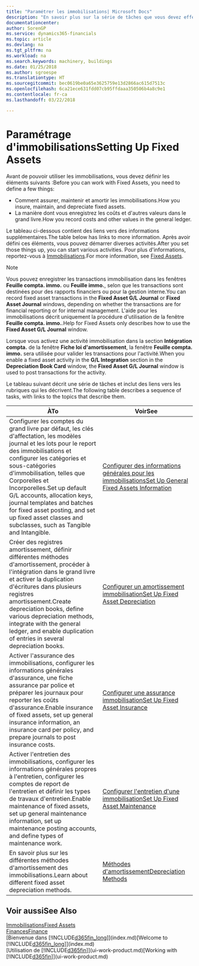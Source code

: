 ```yaml
---
title: "Paramétrer les immobilisations| Microsoft Docs"
description: "En savoir plus sur la série de tâches que vous devez effectuer pour configurer les immobilisations, telles que les machines ou les bâtiments."
documentationcenter: 
author: SorenGP
ms.service: dynamics365-financials
ms.topic: article
ms.devlang: na
ms.tgt_pltfrm: na
ms.workload: na
ms.search.keywords: machinery, buildings
ms.date: 01/25/2018
ms.author: sgroespe
ms.translationtype: HT
ms.sourcegitcommit: bec0619be0a65e3625759e13d2866ac615d7513c
ms.openlocfilehash: 6ca21ece631fdd07cb95ffdaaa350506b4a8c9e1
ms.contentlocale: fr-ca
ms.lasthandoff: 03/22/2018

---
```

# <a name="setting-up-fixed-assets"></a><span data-ttu-id="6cf7d-103">Paramétrage d'immobilisations</span><span class="sxs-lookup"><span data-stu-id="6cf7d-103">Setting Up Fixed Assets</span></span>
<span data-ttu-id="6cf7d-104">Avant de pouvoir utiliser les immobilisations, vous devez définir les éléments suivants :</span><span class="sxs-lookup"><span data-stu-id="6cf7d-104">Before you can work with Fixed Assets, you need to define a few things:</span></span>  

* <span data-ttu-id="6cf7d-105">Comment assurer, maintenir et amortir les immobilisations.</span><span class="sxs-lookup"><span data-stu-id="6cf7d-105">How you insure, maintain, and depreciate fixed assets.</span></span>  
* <span data-ttu-id="6cf7d-106">La manière dont vous enregistrez les coûts et d'autres valeurs dans le grand livre.</span><span class="sxs-lookup"><span data-stu-id="6cf7d-106">How you record costs and other values in the general ledger.</span></span>  

<span data-ttu-id="6cf7d-107">Le tableau ci-dessous contient des liens vers des informations supplémentaires.</span><span class="sxs-lookup"><span data-stu-id="6cf7d-107">The table below has links to more information.</span></span> <span data-ttu-id="6cf7d-108">Après avoir défini ces éléments, vous pouvez démarrer diverses activités.</span><span class="sxs-lookup"><span data-stu-id="6cf7d-108">After you set those things up, you can start various activities.</span></span> <span data-ttu-id="6cf7d-109">Pour plus d'informations, reportez-vous à [Immobilisations](fa-manage.md).</span><span class="sxs-lookup"><span data-stu-id="6cf7d-109">For more information, see [Fixed Assets](fa-manage.md).</span></span>  

> [!NOTE]  
>   <span data-ttu-id="6cf7d-110">Vous pouvez enregistrer les transactions immobilisation dans les fenêtres **Feuille compta. immo.** ou **Feuille immo.**, selon que les transactions sont destinées pour des rapports financiers ou pour la gestion interne.</span><span class="sxs-lookup"><span data-stu-id="6cf7d-110">You can record fixed asset transactions in the **Fixed Asset G/L Journal** or **Fixed Asset Journal** windows, depending on whether the transactions are for financial reporting or for internal management.</span></span> <span data-ttu-id="6cf7d-111">L'aide pour les immobilisations décrit uniquement la procédure d'utilisation de la fenêtre **Feuille compta. immo.**.</span><span class="sxs-lookup"><span data-stu-id="6cf7d-111">Help for Fixed Assets only describes how to use the **Fixed Asset G/L Journal** window.</span></span>  

<span data-ttu-id="6cf7d-112">Lorsque vous activez une activité immobilisation dans la section **Intégration compta.** de la fenêtre **Fiche loi d'amortissement**, la fenêtre **Feuille compta. immo.** sera utilisée pour valider les transactions pour l'activité.</span><span class="sxs-lookup"><span data-stu-id="6cf7d-112">When you enable a fixed asset activity in the **G/L Integration** section in the **Depreciation Book Card** window, the **Fixed Asset G/L Journal** window is used to post transactions for the activity.</span></span>

<span data-ttu-id="6cf7d-113">Le tableau suivant décrit une série de tâches et inclut des liens vers les rubriques qui les décrivent.</span><span class="sxs-lookup"><span data-stu-id="6cf7d-113">The following table describes a sequence of tasks, with links to the topics that describe them.</span></span>  

| <span data-ttu-id="6cf7d-114">À</span><span class="sxs-lookup"><span data-stu-id="6cf7d-114">To</span></span> | <span data-ttu-id="6cf7d-115">Voir</span><span class="sxs-lookup"><span data-stu-id="6cf7d-115">See</span></span> |
| --- | --- |
| <span data-ttu-id="6cf7d-116">Configurer les comptes du grand livre par défaut, les clés d'affectation, les modèles journal et les lots pour le report des immobilisations et configurer les catégories et sous-catégories d'immobilisation, telles que Corporelles et Incorporelles.</span><span class="sxs-lookup"><span data-stu-id="6cf7d-116">Set up default G/L accounts, allocation keys, journal templates and batches for fixed asset posting, and set up fixed asset classes and subclasses, such as Tangible and Intangible.</span></span> |[<span data-ttu-id="6cf7d-117">Configurer des informations générales pour les immobilisations</span><span class="sxs-lookup"><span data-stu-id="6cf7d-117">Set Up General Fixed Assets Information</span></span>](fa-how-setup-general.md) |
| <span data-ttu-id="6cf7d-118">Créer des registres amortissement, définir différentes méthodes d'amortissement, procéder à l'intégration dans le grand livre et activer la duplication d'écritures dans plusieurs registres amortissement.</span><span class="sxs-lookup"><span data-stu-id="6cf7d-118">Create depreciation books, define various depreciation methods, integrate with the general ledger, and enable duplication of entries in several depreciation books.</span></span> |[<span data-ttu-id="6cf7d-119">Configurer un amortissement immobilisation</span><span class="sxs-lookup"><span data-stu-id="6cf7d-119">Set Up Fixed Asset Depreciation</span></span>](fa-how-setup-depreciation.md) |
| <span data-ttu-id="6cf7d-120">Activer l'assurance des immobilisations, configurer les informations générales d'assurance, une fiche assurance par police et préparer les journaux pour reporter les coûts d'assurance.</span><span class="sxs-lookup"><span data-stu-id="6cf7d-120">Enable insurance of fixed assets, set up general insurance information, an insurance card per policy, and prepare journals to post insurance costs.</span></span> |[<span data-ttu-id="6cf7d-121">Configurer une assurance immobilisation</span><span class="sxs-lookup"><span data-stu-id="6cf7d-121">Set Up Fixed Asset Insurance</span></span>](fa-how-setup-insurance.md) |
| <span data-ttu-id="6cf7d-122">Activer l'entretien des immobilisations, configurer les informations générales propres à l'entretien, configurer les comptes de report de l'entretien et définir les types de travaux d'entretien.</span><span class="sxs-lookup"><span data-stu-id="6cf7d-122">Enable maintenance of fixed assets, set up general maintenance information, set up maintenance posting accounts, and define types of maintenance work.</span></span> |[<span data-ttu-id="6cf7d-123">Configurer l'entretien d'une immobilisation</span><span class="sxs-lookup"><span data-stu-id="6cf7d-123">Set Up Fixed Asset Maintenance</span></span>](fa-how-setup-maintenance.md) |
| <span data-ttu-id="6cf7d-124">En savoir plus sur les différentes méthodes d'amortissement des immobilisations.</span><span class="sxs-lookup"><span data-stu-id="6cf7d-124">Learn about different fixed asset depreciation methods.</span></span> |[<span data-ttu-id="6cf7d-125">Méthodes d'amortissement</span><span class="sxs-lookup"><span data-stu-id="6cf7d-125">Depreciation Methods</span></span>](fa-depreciation-methods.md) |

## <a name="see-also"></a><span data-ttu-id="6cf7d-126">Voir aussi</span><span class="sxs-lookup"><span data-stu-id="6cf7d-126">See Also</span></span>
[<span data-ttu-id="6cf7d-127">Immobilisations</span><span class="sxs-lookup"><span data-stu-id="6cf7d-127">Fixed Assets</span></span>](fa-manage.md)  
[<span data-ttu-id="6cf7d-128">Finances</span><span class="sxs-lookup"><span data-stu-id="6cf7d-128">Finance</span></span>](finance.md)  
<span data-ttu-id="6cf7d-129">[Bienvenue dans [!INCLUDE[d365fin_long](includes/d365fin_long_md.md)]](index.md)</span><span class="sxs-lookup"><span data-stu-id="6cf7d-129">[Welcome to [!INCLUDE[d365fin_long](includes/d365fin_long_md.md)]](index.md)</span></span>  
<span data-ttu-id="6cf7d-130">[Utilisation de [!INCLUDE[d365fin](includes/d365fin_md.md)]](ui-work-product.md)</span><span class="sxs-lookup"><span data-stu-id="6cf7d-130">[Working with [!INCLUDE[d365fin](includes/d365fin_md.md)]](ui-work-product.md)</span></span>

